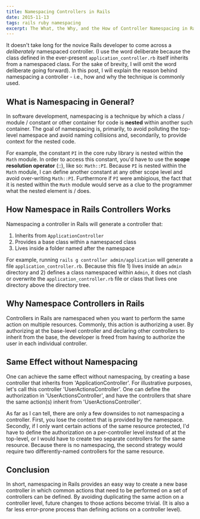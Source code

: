 ```yaml
---
title: Namespacing Controllers in Rails
date: 2015-11-13
tags: rails ruby namespacing
excerpt: The What, the Why, and the How of Controller Namespacing in Rails
---
```

It doesn't take long for the novice Rails developer to come across a
*deliberately* namespaced controller. (I use the word deliberate because the
class defined in the ever-present `application_controller.rb` itself inherits
from a namespaced class. For the sake of brevity, I will omit
the word deliberate going forward). In this post, I will explain
the reason behind namespacing a controller - i.e., how and why the technique is
commonly used.

## What is Namespacing in General?
In software development, namespacing is a technique by which a class / module /
constant or other container for code is **nested** within another such
container.  The goal of namespacing is, primarily, to avoid polluting the
top-level namespace and avoid naming collisions and, secondarily, to provide
context for the nested code.

For example, the constant `PI` in the core ruby library is nested within the
`Math` module. In order to access this constant, you'd have to use the **scope
resolution operator** (::), like so: `Math::PI`. Because `PI` is nested within
the `Math` module, I can define another constant at any other scope level and
avoid over-writing `Math::PI`. Furthermore if `PI` were ambigious, the fact that
it is nested within the `Math` module would serve as a clue to the programmer
what the nested element is / does.

## How Namespace in Rails Controllers Works
Namespacing a controller in Rails will generate a controller that:

1. Inherits from `ApplicationController`
2. Provides a base class within a namespaced class
2. Lives inside a folder named after the namespace

For example, running `rails g controller admin/application` will generate a
file `application_controller.rb`. Because this file 1) lives inside an `admin`
directory and 2) defines a class namespaced within `Admin`, it does not clash or
overwrite the `application_controller.rb` file or class that lives one directory
above the directory tree.

## Why Namespace Controllers in Rails
Controllers in Rails are namespaced when you want to perform the same action on
multiple resources. Commonly, this action is authorizing a user. By
authorizing at the base-level controller and declaring other controllers to
inherit from the base, the developer is freed from having to authorize the user
in each individual controller.

## Same Effect without Namespacing

One can achieve the same effect without namespacing, by creating a base
controller that inherits from 'ApplicationController'. For illustrative
purposes, let's call this controller 'UserActionsController'. One can define the
authorization in 'UserActionsController', and have the controllers that share
the same action(s) inherit from 'UserActionsController'.

As far as I can tell, there are only a few downsides to not namespacing a
controller. First, you lose the context that is provided by the namespace.
Secondly, if I only want certain actions of the same resource protected, I'd
have to define the authorization on a per-controller level instead of at the
top-level, or I would have to create two separate controllers for the same
resource. Because there is no namespacing, the second strategy would require two
differently-named controllers for the same resource.

## Conclusion
In short, namespacing in Rails provides an easy way to create a new base
controller in which common actions that need to be performed on a set of
controllers can be defined. By avoiding duplicating the same action on a
controller level, future changes to those actions become trivial. (It is also a
far less error-prone process than defining actions on a controller level).
